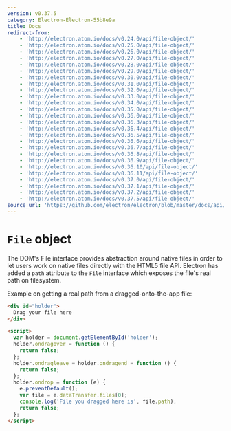 ```yaml
---
version: v0.37.5
category: Electron-Electron-55b8e9a
title: Docs
redirect-from:
    - 'http://electron.atom.io/docs/v0.24.0/api/file-object/'
    - 'http://electron.atom.io/docs/v0.25.0/api/file-object/'
    - 'http://electron.atom.io/docs/v0.26.0/api/file-object/'
    - 'http://electron.atom.io/docs/v0.27.0/api/file-object/'
    - 'http://electron.atom.io/docs/v0.28.0/api/file-object/'
    - 'http://electron.atom.io/docs/v0.29.0/api/file-object/'
    - 'http://electron.atom.io/docs/v0.30.0/api/file-object/'
    - 'http://electron.atom.io/docs/v0.31.0/api/file-object/'
    - 'http://electron.atom.io/docs/v0.32.0/api/file-object/'
    - 'http://electron.atom.io/docs/v0.33.0/api/file-object/'
    - 'http://electron.atom.io/docs/v0.34.0/api/file-object/'
    - 'http://electron.atom.io/docs/v0.35.0/api/file-object/'
    - 'http://electron.atom.io/docs/v0.36.0/api/file-object/'
    - 'http://electron.atom.io/docs/v0.36.3/api/file-object/'
    - 'http://electron.atom.io/docs/v0.36.4/api/file-object/'
    - 'http://electron.atom.io/docs/v0.36.5/api/file-object/'
    - 'http://electron.atom.io/docs/v0.36.6/api/file-object/'
    - 'http://electron.atom.io/docs/v0.36.7/api/file-object/'
    - 'http://electron.atom.io/docs/v0.36.8/api/file-object/'
    - 'http://electron.atom.io/docs/v0.36.9/api/file-object/'
    - 'http://electron.atom.io/docs/v0.36.10/api/file-object/'
    - 'http://electron.atom.io/docs/v0.36.11/api/file-object/'
    - 'http://electron.atom.io/docs/v0.37.0/api/file-object/'
    - 'http://electron.atom.io/docs/v0.37.1/api/file-object/'
    - 'http://electron.atom.io/docs/v0.37.2/api/file-object/'
    - 'http://electron.atom.io/docs/v0.37.5/api/file-object/'
source_url: 'https://github.com/electron/electron/blob/master/docs/api/file-object.md'
---
```


# `File` object

The DOM's File interface provides abstraction around native files in order to
let users work on native files directly with the HTML5 file API. Electron has
added a `path` attribute to the `File` interface which exposes the file's real
path on filesystem.

Example on getting a real path from a dragged-onto-the-app file:

```html
<div id="holder">
  Drag your file here
</div>

<script>
  var holder = document.getElementById('holder');
  holder.ondragover = function () {
    return false;
  };
  holder.ondragleave = holder.ondragend = function () {
    return false;
  };
  holder.ondrop = function (e) {
    e.preventDefault();
    var file = e.dataTransfer.files[0];
    console.log('File you dragged here is', file.path);
    return false;
  };
</script>
```
